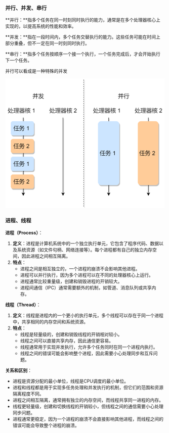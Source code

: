 ### 并行、并发、串行

**并行：**指多个任务在同一时刻同时执行的能力，通常是在多个处理器核心上实现的，以提高系统的性能和效率。

**并发：**指在一段时间内，多个任务交替执行的能力。这些任务可能在时间上部分重叠，但不一定在同一时刻同时执行。

**串行：**指多个任务按顺序一个接一个执行，一个任务完成后，才会开始执行下一个任务。

并行可以看成是一种特殊的并发

![](../assets/进程&线程-并发与并行.jpg)



### 进程、线程

**进程（Process）**：

1. **定义**：进程是计算机系统中的一个独立执行单元，它包含了程序代码、数据以及系统资源（如文件句柄、网络连接等）。每个进程都有自己的独立内存空间，因此进程之间相互隔离。
2. **特点**：
   - 进程之间是相互独立的，一个进程的崩溃不会影响其他进程。
   - 进程可以并行执行，因为多个进程可以在不同的处理器核心上运行。
   - 进程通常比较重量级，创建和销毁进程的开销较大。
   - 进程间通信（IPC）通常需要额外的机制，如管道、消息队列或共享内存。

**线程（Thread）**：
1. **定义**：线程是进程内的一个更小的执行单元，多个线程可以存在于同一个进程中，共享相同的内存空间和系统资源。
2. **特点**：
   - 线程是轻量级的，创建和销毁线程的开销相对较小。
   - 线程之间可以直接共享内存，因此通信更容易。
   - 线程通常用于实现并发执行，允许多个任务同时在同一个进程内执行。
   - 线程之间的错误可能会影响整个进程，因此需要小心处理同步和互斥问题。

**关系和区别**：

- 进程是资源分配的最小单位，线程是CPU调度的最小单位。
- 进程和线程都是用于实现多任务处理和并发执行的机制，但它们的范围和资源隔离程度不同。
- 进程之间相互隔离，通常拥有独立的内存空间，而线程共享同一进程的内存。
- 线程更轻量级，创建和切换线程的开销较小，但线程之间的通信需要小心处理同步问题。
- 进程通常更稳定，因为一个进程的崩溃不会直接影响其他进程，而线程之间的错误可能会导致整个进程的崩溃。
